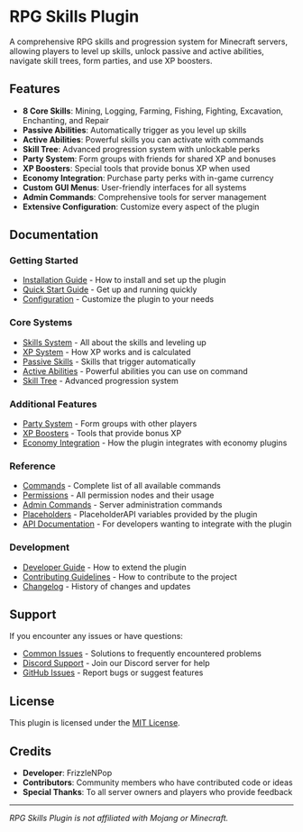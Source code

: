 # RPG Skills Plugin

A comprehensive RPG skills and progression system for Minecraft servers, allowing players to level up skills, unlock passive and active abilities, navigate skill trees, form parties, and use XP boosters.

## Features

- **8 Core Skills**: Mining, Logging, Farming, Fishing, Fighting, Excavation, Enchanting, and Repair
- **Passive Abilities**: Automatically trigger as you level up skills
- **Active Abilities**: Powerful skills you can activate with commands
- **Skill Tree**: Advanced progression system with unlockable perks
- **Party System**: Form groups with friends for shared XP and bonuses
- **XP Boosters**: Special tools that provide bonus XP when used
- **Economy Integration**: Purchase party perks with in-game currency
- **Custom GUI Menus**: User-friendly interfaces for all systems
- **Admin Commands**: Comprehensive tools for server management
- **Extensive Configuration**: Customize every aspect of the plugin

## Documentation

### Getting Started
- [Installation Guide](docs/installation.md) - How to install and set up the plugin
- [Quick Start Guide](docs/quick_start.md) - Get up and running quickly
- [Configuration](docs/configuration.md) - Customize the plugin to your needs

### Core Systems
- [Skills System](docs/skills_system.md) - All about the skills and leveling up
- [XP System](docs/xp_system.md) - How XP works and is calculated
- [Passive Skills](docs/passive_skills.md) - Skills that trigger automatically
- [Active Abilities](docs/active_abilities.md) - Powerful abilities you can use on command
- [Skill Tree](docs/skill_tree.md) - Advanced progression system

### Additional Features
- [Party System](docs/party_system.md) - Form groups with other players
- [XP Boosters](docs/xp_boosters.md) - Tools that provide bonus XP
- [Economy Integration](docs/economy.md) - How the plugin integrates with economy plugins

### Reference
- [Commands](docs/commands.md) - Complete list of all available commands
- [Permissions](docs/permissions.md) - All permission nodes and their usage
- [Admin Commands](docs/admin_commands.md) - Server administration commands
- [Placeholders](docs/placeholders.md) - PlaceholderAPI variables provided by the plugin
- [API Documentation](docs/api.md) - For developers wanting to integrate with the plugin

### Development
- [Developer Guide](docs/dev_guide.md) - How to extend the plugin
- [Contributing Guidelines](docs/contributing.md) - How to contribute to the project
- [Changelog](CHANGELOG.md) - History of changes and updates

## Support

If you encounter any issues or have questions:

- [Common Issues](docs/common_issues.md) - Solutions to frequently encountered problems
- [Discord Support](https://discord.gg/rpgskills) - Join our Discord server for help
- [GitHub Issues](https://github.com/frizzlenpop/RPGSkillsPlugin/issues) - Report bugs or suggest features

## License

This plugin is licensed under the [MIT License](LICENSE.md).

## Credits

- **Developer**: FrizzleNPop
- **Contributors**: Community members who have contributed code or ideas
- **Special Thanks**: To all server owners and players who provide feedback

---

*RPG Skills Plugin is not affiliated with Mojang or Minecraft.*
